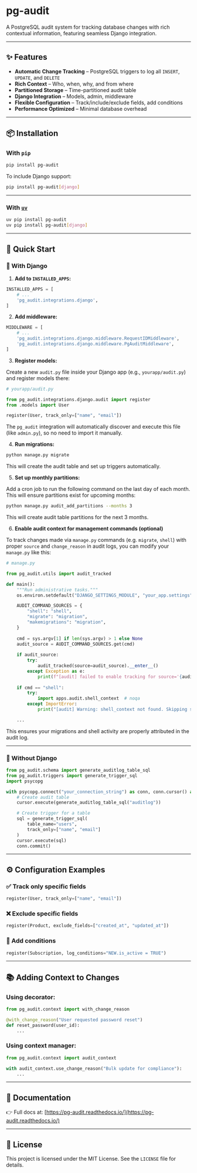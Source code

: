 # pg-audit

A PostgreSQL audit system for tracking database changes with rich contextual information, featuring seamless Django integration.

---

## ✨ Features

- **Automatic Change Tracking** – PostgreSQL triggers to log all `INSERT`, `UPDATE`, and `DELETE`
- **Rich Context** – Who, when, why, and from where
- **Partitioned Storage** – Time-partitioned audit table
- **Django Integration** – Models, admin, middleware
- **Flexible Configuration** – Track/include/exclude fields, add conditions
- **Performance Optimized** – Minimal database overhead

---

## 📦 Installation

### With `pip`

```bash
pip install pg-audit
```

To include Django support:

```bash
pip install pg-audit[django]
```

---

### With [`uv`](https://github.com/astral-sh/uv)

```bash
uv pip install pg-audit
uv pip install pg-audit[django]
```

---

## 🚀 Quick Start

### 🔧 With Django

1. **Add to `INSTALLED_APPS`:**

```python
INSTALLED_APPS = [
    # ...
    'pg_audit.integrations.django',
]
```

2. **Add middleware:**

```python
MIDDLEWARE = [
    # ...
    'pg_audit.integrations.django.middleware.RequestIDMiddleware',
    'pg_audit.integrations.django.middleware.PgAuditMiddleware',
]
```

3. **Register models:**

Create a new `audit.py` file inside your Django app (e.g., `yourapp/audit.py`) and register models there:

```python
# yourapp/audit.py

from pg_audit.integrations.django.audit import register
from .models import User

register(User, track_only=["name", "email"])
```

The `pg_audit` integration will automatically discover and execute this file (like `admin.py`), so no need to import it manually.

4. **Run migrations:**

```bash
python manage.py migrate
```

This will create the audit table and set up triggers automatically.

5. **Set up monthly partitions:**

Add a cron job to run the following command on the last day of each month. This will ensure partitions exist for upcoming months:

```bash
python manage.py audit_add_partitions --months 3
```

This will create audit table partitions for the next 3 months.

6. **Enable audit context for management commands (optional)**

To track changes made via `manage.py` commands (e.g. `migrate`, `shell`) with proper `source` and `change_reason` in audit logs, you can modify your `manage.py` like this:

```python
# manage.py

from pg_audit.utils import audit_tracked

def main():
    """Run administrative tasks."""
    os.environ.setdefault("DJANGO_SETTINGS_MODULE", "your_app.settings")

    AUDIT_COMMAND_SOURCES = {
        "shell": "shell",
        "migrate": "migration",
        "makemigrations": "migration",
    }
    
    cmd = sys.argv[1] if len(sys.argv) > 1 else None
    audit_source = AUDIT_COMMAND_SOURCES.get(cmd)
    
    if audit_source:
        try:
            audit_tracked(source=audit_source).__enter__()
        except Exception as e:
            print(f"[audit] failed to enable tracking for source='{audit_source}': {e}")
    
    if cmd == "shell":
        try:
            import apps.audit.shell_context  # noqa
        except ImportError:
            print("[audit] Warning: shell_context not found. Skipping shell audit.")

    ...
```

This ensures your migrations and shell activity are properly attributed in the audit log.

---

### 🧩 Without Django

```python
from pg_audit.schema import generate_auditlog_table_sql
from pg_audit.triggers import generate_trigger_sql
import psycopg

with psycopg.connect("your_connection_string") as conn, conn.cursor() as cursor:
    # Create audit table
    cursor.execute(generate_auditlog_table_sql("auditlog"))

    # Create trigger for a table
    sql = generate_trigger_sql(
        table_name="users",
        track_only=["name", "email"]
    )
    cursor.execute(sql)
    conn.commit()
```

---

## ⚙️ Configuration Examples

### ✅ Track only specific fields

```python
register(User, track_only=["name", "email"])
```

### ❌ Exclude specific fields

```python
register(Product, exclude_fields=["created_at", "updated_at"])
```

### 📐 Add conditions

```python
register(Subscription, log_conditions="NEW.is_active = TRUE")
```

---

## 📚 Adding Context to Changes

### Using decorator:

```python
from pg_audit.context import with_change_reason

@with_change_reason("User requested password reset")
def reset_password(user_id):
    ...
```

### Using context manager:

```python
from pg_audit.context import audit_context

with audit_context.use_change_reason("Bulk update for compliance"):
    ...
```

---

## 📖 Documentation

👉 Full docs at: [https://pg-audit.readthedocs.io/](https://pg-audit.readthedocs.io/)

---

## 🪪 License

This project is licensed under the MIT License. See the `LICENSE` file for details.
